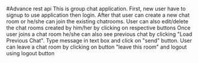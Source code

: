 #Advance rest api
This is group chat application.
First, new user have to signup to use application then login.
After that user can create a new chat room or he/she can join the existing chatrooms. User can also edit/delete the chat rooms created by him/her by clicking on respective buttons 
Once user joins a chat room he/she can also see previous chat by clicking "Load Previous Chat".
Type message in text box and click on "send" button.
User can leave a chat room by clicking on button "leave this room" and logout using logout button

